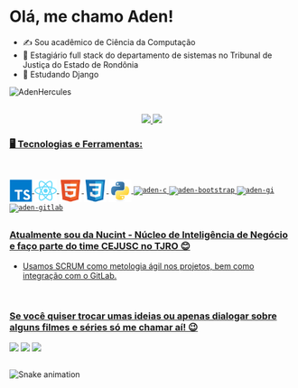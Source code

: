 <h1 class="percent" >Olá, me chamo Aden!</h1>

- ✍ Sou acadêmico de Ciência da Computação
- 🚀 Estagiário full stack do departamento de sistemas no Tribunal de Justiça do Estado de Rondônia 
- 📝 Estudando Django
<p align="left"> <img src="https://komarev.com/ghpvc/?username=adenhercules" alt="AdenHercules" /> </p>
<br>
<div align="center">
<a href="https://github.com/adenhercules">
<img height="155em" src="https://github-readme-stats.vercel.app/api?username=adenhercules&show_icons=true&theme=bear&include_all_commits=true&count_private=true&langs_count=8"/>
<img height="155em" src="https://github-readme-stats.vercel.app/api/top-langs/?username=adenhercules&layout=compact&langs_count=7&theme=bear&hide_rank=true"/>

</div>
  
### 🖥️ Tecnologias e Ferramentas: 
  
<div style="display: inline_block"><br>
  
<code><img align="center" alt="aden-Ts" width="40px" src="https://raw.githubusercontent.com/devicons/devicon/master/icons/typescript/typescript-plain.svg" title="TypeScript"/></code>
<code><img align="center" alt="aden-React" width="40px" src="https://raw.githubusercontent.com/devicons/devicon/master/icons/react/react-original.svg" tittle="React"/></code>
<code><img align="center" alt="aden-HTML" width="40px" src="https://raw.githubusercontent.com/devicons/devicon/master/icons/html5/html5-original.svg" title="HTML"/></code>
<code><img align="center" alt="aden-CSS" width="40px" src="https://raw.githubusercontent.com/devicons/devicon/master/icons/css3/css3-original.svg" title="CSS"/></code>
<code><img align="center" alt="aden-Python" width="40px" src="https://raw.githubusercontent.com/devicons/devicon/master/icons/python/python-original.svg" title="Python"/></code>
<code><img align="center" alt="aden-c" width="40px" src="https://cdn.jsdelivr.net/gh/devicons/devicon/icons/c/c-original.svg" title="C"/></code>
<code><img align="center" alt="aden-bootstrap" width="40px" src="https://cdn.jsdelivr.net/gh/devicons/devicon/icons/bootstrap/bootstrap-original.svg" title="Bootstrap"/></code>
<code><img align="center" alt="aden-gi" width="40px" src="https://cdn.jsdelivr.net/gh/devicons/devicon/icons/git/git-original.svg" title="Git"/></code>
<code><img align="center" alt="aden-gitlab" width="40px" src="https://cdn.jsdelivr.net/gh/devicons/devicon/icons/gitlab/gitlab-original.svg" title="GitLab"/></code>

</div>
  
  ##
  
  ### Atualmente sou da Nucint - Núcleo de Inteligência de Negócio e faço parte do time CEJUSC no TJRO 😊
  - Usamos SCRUM como metologia ágil nos projetos, bem como integração com o GitLab.
   <br>
    
  ### Se você quiser trocar umas ideias ou apenas dialogar sobre alguns filmes e séries só me chamar aí! 😉
  <div> 
    <a href="https://instagram.com/adenhercules" target="_blank"> <img width="55px" src="https://img.icons8.com/clouds/344/instagram.png" target="_blank"></a> 
    <a href = "mailto:adenhercules07@gmail.com"> <img width="55px" src="https://img.icons8.com/clouds/344/gmail-new.png"></a>
    <a href="https://www.linkedin.com/in/adenhercules" target="_blank"> <img width="55px" src="https://img.icons8.com/clouds/344/linkedin.png"></a> 
  </div>
  
  ##
      
 ![Snake animation](https://github.com/adenhercules/adenhercules/blob/output/github-contribution-grid-snake.svg)
  
